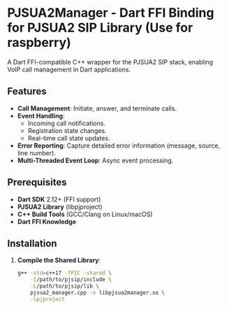 # PJSUA2Manager - Dart FFI Binding for PJSUA2 SIP Library (Use for raspberry)

A Dart FFI-compatible C++ wrapper for the PJSUA2 SIP stack, enabling VoIP call management in Dart applications.

## Features
- **Call Management**: Initiate, answer, and terminate calls.
- **Event Handling**: 
  - Incoming call notifications.
  - Registration state changes.
  - Real-time call state updates.
- **Error Reporting**: Capture detailed error information (message, source, line number).
- **Multi-Threaded Event Loop**: Async event processing.

## Prerequisites
- **Dart SDK** 2.12+ (FFI support)
- **PJSUA2 Library** (libpjproject)
- **C++ Build Tools** (GCC/Clang on Linux/macOS)
- **Dart FFI Knowledge**

## Installation
1. **Compile the Shared Library**:
   ```bash
   g++ -std=c++17 -fPIC -shared \
       -I/path/to/pjsip/include \
       -L/path/to/pjsip/lib \
       pjsua2_manager.cpp -o libpjsua2manager.so \
       -lpjproject